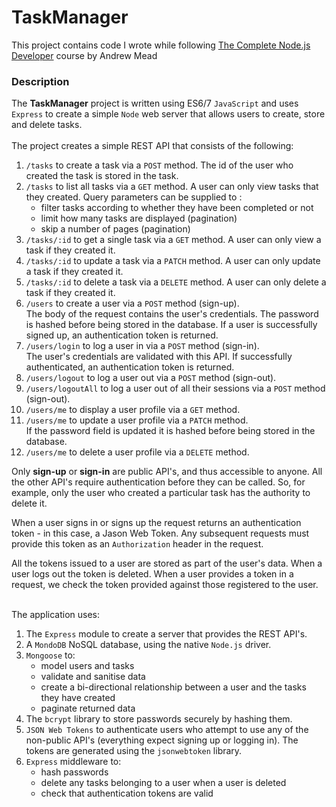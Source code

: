 # TaskManager
This project contains code I wrote while following [The Complete Node.js Developer](https://www.udemy.com/the-complete-nodejs-developer-course-2) course by Andrew Mead

### Description
The __TaskManager__ project is written using ES6/7 `JavaScript` and uses `Express` to create a simple `Node` web server that allows users to create, store and delete tasks.
<br><br>The project creates a simple REST API that consists of the following:
1. `/tasks` to create a task via a `POST` method. The id of the user who created the task is stored in the task.
2. `/tasks` to list all tasks via a `GET` method. A user can only view tasks that they created.
Query parameters can be supplied to :
   - filter tasks according to whether they have been completed or not
   - limit how many tasks are displayed (pagination)
   - skip a number of pages (pagination)
3. `/tasks/:id` to get a single task via a `GET` method. A user can only view a task if they created it.
4. `/tasks/:id` to update a task via a `PATCH` method. A user can only update a task if they created it.
5. `/tasks/:id` to delete a task via a `DELETE` method. A user can only delete a task if they created it.
6. `/users` to create a user via a `POST` method (sign-up).\
The body of the request contains the user's credentials. 
The password is hashed before being stored in the database.
If a user is successfully signed up, an authentication token is returned.
7. `/users/login` to log a user in via a `POST` method (sign-in).\
The user's credentials are validated with this API. 
If successfully authenticated, an authentication token is returned.
8. `/users/logout` to log a user out via a `POST` method (sign-out).
9. `/users/logoutAll` to log a user out of all their sessions via a `POST` method (sign-out).
10. `/users/me` to display a user profile via a `GET` method.
11. `/users/me` to update a user profile via a `PATCH` method.\
If the password field is updated it is hashed before being stored in the database.
12. `/users/me` to delete a user profile via a `DELETE` method.

Only **sign-up** or **sign-in** are public API's, and thus accessible to anyone.
All the other API's require authentication before they can be called. So, for example, only the user who created a particular task has the authority to delete it.

When a user signs in or signs up the request returns an authentication token - in this case, a Jason Web Token. 
Any subsequent requests must provide this token as an `Authorization` header in the request.

All the tokens issued to a user are stored as part of the user's data.
When a user logs out the token is deleted.
When a user provides a token in a request, we check the token provided against those registered to the user.

<br>The application uses:
1. The `Express` module to create a server that provides the REST API's.
2. A `MondoDB` NoSQL database, using the native `Node.js` driver.
3. `Mongoose` to:
   - model users and tasks
   - validate and sanitise data
   - create a bi-directional relationship between a user and the tasks they have created
   - paginate returned data
3. The `bcrypt` library to store passwords securely by hashing them. 
4. `JSON Web Tokens` to authenticate users who attempt to use any of the non-public API's 
(everything expect signing up or logging in). The tokens are generated using the `jsonwebtoken` library.
5. `Express` middleware to:
   - hash passwords
   - delete any tasks belonging to a user when a user is deleted
   - check that authentication tokens are valid
